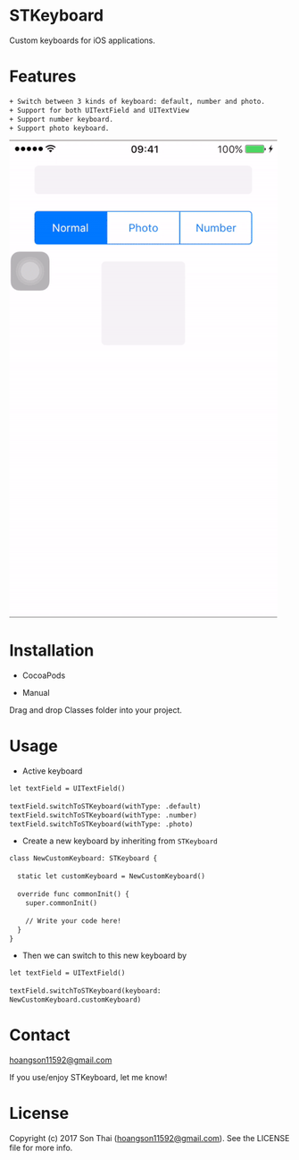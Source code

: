 # STKeyboard
Custom keyboards for iOS applications.

# Features
	+ Switch between 3 kinds of keyboard: default, number and photo.
	+ Support for both UITextField and UITextView
	+ Support number keyboard.
	+ Support photo keyboard.
	
![alt tag](https://github.com/son11592/STKeyboard/blob/master/STKeyboard.gif)
	
# Installation

 - CocoaPods

 - Manual

Drag and drop Classes folder into your project.

# Usage

  - Active keyboard
```
let textField = UITextField()

textField.switchToSTKeyboard(withType: .default)
textField.switchToSTKeyboard(withType: .number)
textField.switchToSTKeyboard(withType: .photo)
```

  - Create a new keyboard by inheriting from `STKeyboard`
```
class NewCustomKeyboard: STKeyboard {

  static let customKeyboard = NewCustomKeyboard()

  override func commonInit() {
    super.commonInit()
    
    // Write your code here!
  }
}
```
  - Then we can switch to this new keyboard by
```
let textField = UITextField()

textField.switchToSTKeyboard(keyboard: NewCustomKeyboard.customKeyboard)
```


# Contact

hoangson11592@gmail.com

If you use/enjoy STKeyboard, let me know!

# License

Copyright (c) 2017 Son Thai (hoangson11592@gmail.com).
See the LICENSE file for more info.
